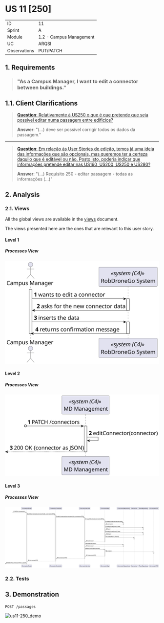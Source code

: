# US 11 [250]

|              |                         |
| ------------ | ----------------------- |
| ID           | 11                      |
| Sprint       | A                       |
| Module       | 1.2 - Campus Management |
| UC           | ARQSI                   |
| Observations | PUT/PATCH               |

## 1. Requirements

> ### "As a Campus Manager, I want to edit a connector between buildings."

## 1.1. Client Clarifications

> [**Question**: Relativamente à US250 o que é que pretende que seja possivel editar numa passagem entre edificios?](https://moodle.isep.ipp.pt/mod/forum/discuss.php?d=25164)
>
> **Answer**: "(...) deve ser possível corrigir todos os dados da passagem."

---

> [**Question**: Em relação às User Stories de edição, temos já uma ideia das informações que são opcionais, mas queremos ter a certeza daquilo que é editável ou não. Posto isto, poderia indicar que informações pretende editar nas US160, US200, US250 e US280?](https://moodle.isep.ipp.pt/mod/forum/discuss.php?d=25168)
>
> **Answer**: "(...) Requisito 250 - editar passagem - todas as informações (...)"

## 2. Analysis

### 2.1. Views

All the global views are available in the [views](../../views/readme.md) document.

The views presented here are the ones that are relevant to this user story.

#### Level 1

##### Processes View

![Level 1 Processes View](views/level-1/assets/us11-level1_processes.svg)

#### Level 2

##### Processes View

![Level 2 Processes View](views/level-2/assets/us11-level2_processes.svg)

#### Level 3

##### Processes View

![Level 3 Processes View](views/level-3/assets/us11-level3_processes.svg)

### 2.2. Tests

## 3. Demonstration

`POST /passages`

![us11-250_demo]()
